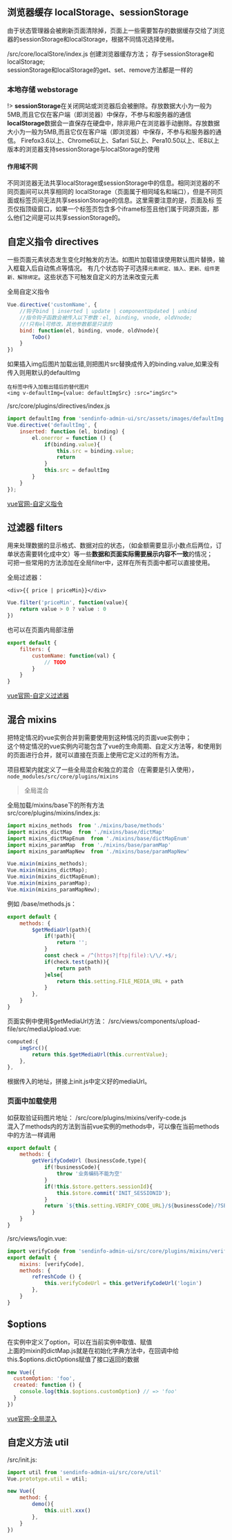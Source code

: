 
## 浏览器缓存 localStorage、sessionStorage
由于状态管理器会被刷新页面清除掉，页面上一些需要暂存的数据缓存交给了浏览器的sessionStorage和localStorage，根据不同情况选择使用。

/src/core/localStore/index.js
创建浏览器缓存方法；
存于sessionStorage和localStorage;  
sessionStorage和localStorage的get、set、remove方法都是一样的

### 本地存储 webstorage

!> **sessionStorage**在关闭网站或浏览器后会被删除。存放数据大小为一般为5MB,而且它仅在客户端（即浏览器）中保存，不参与和服务器的通信   
**localStorage**数据会一直保存在硬盘中，除非用户在浏览器手动删除。存放数据大小为一般为5MB,而且它仅在客户端（即浏览器）中保存，不参与和服务器的通信。
Firefox3.6以上、Chrome6以上、Safari 5以上、Pera10.50以上、IE8以上版本的浏览器支持sessionStorage与localStorage的使用

#### 作用域不同
不同浏览器无法共享localStorage或sessionStorage中的信息。相同浏览器的不同页面间可以共享相同的 localStorage（页面属于相同域名和端口），但是不同页面或标签页间无法共享sessionStorage的信息。这里需要注意的是，页面及标 签页仅指顶级窗口，如果一个标签页包含多个iframe标签且他们属于同源页面，那么他们之间是可以共享sessionStorage的。


## 自定义指令 directives
一些页面元素状态发生变化时触发的方法。如图片加载错误使用默认图片替换，输入框载入后自动焦点等情况。
有几个状态钩子可选择`元素绑定、插入、更新、组件更新、解除绑定`。这些状态下可触发自定义的方法来改变元素

全局自定义指令

```js
Vue.directive('customName', {
    //钩子bind | inserted | update | componentUpdated | unbind
    //指令钩子函数会被传入以下参数：el, binding, vnode, oldVnode;
    //!只有el可修改，其他参数都是只读的
    bind: function(el, binding, vnode, oldVnode){
        ToDo()
    }
})
```

如果插入img后图片加载出错,则把图片src替换成传入的binding.value,如果没有传入则用默认的defaultImg

    在标签中传入加载出错后的替代图片
    <img v-defaultImg={value: defaultImgSrc} :src="imgSrc">
/src/core/plugins/directives/index.js

```js
import defaultImg from 'sendinfo-admin-ui/src/assets/images/defaultImg.jpg';
Vue.directive('defaultImg', {
    inserted: function (el, binding) {
        el.onerror = function () {
            if(binding.value){
                this.src = binding.value;
                return
            }
            this.src = defaultImg
        }
    }
});
```

[vue官网-自定义指令](https://cn.vuejs.org/v2/guide/custom-directive.html)

## 过滤器 filters
用来处理数据的显示格式、数据对应的状态，（如金额需要显示小数点后两位，订单状态需要转化成中文）等一些**数据和页面实际需要展示内容不一致**的情况；   
可把一些常用的方法添加在全局filter中，这样在所有页面中都可以直接使用。

全局过滤器：
```
<div>{{ price | priceMin}}</div>
```
```js
Vue.filter('priceMin', function(value){
    return value > 0 ? value : 0
})
```

也可以在页面内局部注册

```js
export default {
    filters: {
        customName: function(val) {
            // TODO
        }
    }
}
```
[vue官网-自定义过滤器](https://cn.vuejs.org/v2/api/#Vue-filter)

## 混合 mixins
把特定情况的vue实例合并到需要使用到这种情况的页面vue实例中；    
这个特定情况的vue实例内可能包含了vue的生命周期、自定义方法等，和使用到的页面进行合并，就可以直接在页面上使用它定义过的所有方法。

项目框架内就定义了一些全局混合和独立的混合（在需要是引入使用）， `node_modules/src/core/plugins/mixins`

> 全局混合

全局加载/mixins/base下的所有方法  
src/core/plugins/mixins/index.js:
```js
import mixins_methods  from './mixins/base/methods'
import mixins_dictMap  from './mixins/base/dictMap'
import mixins_dictMapEnum  from './mixins/base/dictMapEnum'
import mixins_paramMap  from './mixins/base/paramMap'
import mixins_paramMapNew  from './mixins/base/paramMapNew'

Vue.mixin(mixins_methods);
Vue.mixin(mixins_dictMap);
Vue.mixin(mixins_dictMapEnum);
Vue.mixin(mixins_paramMap);
Vue.mixin(mixins_paramMapNew);
```
例如 /base/methods.js：
```js
export default {
    methods: {
        $getMediaUrl(path){
            if(!path){
                return '';
            }
            const check = /^(https?|ftp|file):\/\/.+$/;
            if(check.test(path)){
                return path
            }else{
                return this.setting.FILE_MEDIA_URL + path
            }
        },
    }
}
```

页面实例中使用$getMediaUrl方法：
/src/views/components/upload-file/src/mediaUpload.vue:
```js
computed:{
    imgSrc(){
        return this.$getMediaUrl(this.currentValue);
    },
},
```
根据传入的地址，拼接上init.js中定义好的mediaUrl。  

### 页面中加载使用
如获取验证码图片地址： /src/core/plugins/mixins/verify-code.js   
混入了methods内的方法到当前vue实例的methods中，可以像在当前methods中的方法一样调用
```js
export default {
    methods: {
        getVerifyCodeUrl (businessCode,type){
            if(!businessCode){
                throw '业务编码不能为空'
            }
            if(!this.$store.getters.sessionId){
                this.$store.commit('INIT_SESSIONID');
            }
            return `${this.setting.VERIFY_CODE_URL}/${businessCode}/?SESSIONID=${this.$store.getters.sessionId}&time=${new Date().getTime()}`
        }
    }
}
```

/src/views/login.vue:
```js
import verifyCode from 'sendinfo-admin-ui/src/core/plugins/mixins/verify-code.js'
export default {
    mixins: [verifyCode],
    methods: {
        refreshCode () {
            this.verifyCodeUrl = this.getVerifyCodeUrl('login')
        },
    }
}
```

## $options
在实例中定义了option，可以在当前实例中取值、赋值   
上面的mixin的dictMap.js就是在初始化字典方法中，在回调中给this.$options.dictOptions赋值了接口返回的数据
```js
new Vue({
  customOption: 'foo',
  created: function () {
    console.log(this.$options.customOption) // => 'foo'
  }
})
```

[vue官网-全局混入](https://cn.vuejs.org/v2/guide/mixins.html#%E5%85%A8%E5%B1%80%E6%B7%B7%E5%85%A5)
## 自定义方法 util
/src/init.js:

```js
import util from 'sendinfo-admin-ui/src/core/util'
Vue.prototype.util = util;

new Vue({
    method: {
        demo(){
            this.uitl.xxx()
        },
    }
})
```